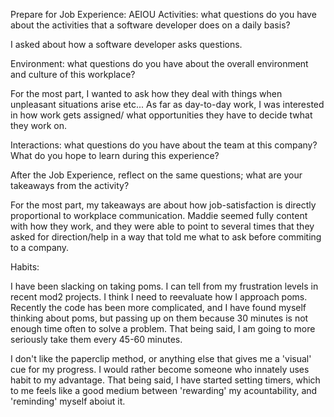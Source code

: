 
Prepare for Job Experience: AEIOU
Activities: what questions do you have about the activities that a software developer does on a daily basis?

I asked about how a software developer asks questions.

Environment: what questions do you have about the overall environment and culture of this workplace?

For the most part, I wanted to ask how they deal with things when unpleasant situations arise etc... As far as day-to-day work, I was interested in how work gets assigned/ what opportunities they have to decide twhat they work on.

Interactions: what questions do you have about the team at this company? What do you hope to learn during this experience?

After the Job Experience, reflect on the same questions; what are your takeaways from the activity?

For the most part, my takeaways are about how job-satisfaction is directly proportional to workplace communication. Maddie seemed fully content with how they work, and they were able to point to several times that they asked for direction/help in a way that told me what to ask before commiting to a company.

Habits:

I have been slacking on taking poms. I can tell from my frustration levels in recent mod2 projects. I think I need to reevaluate how I approach poms. Recently the code has been more complicated, and I have found myself thinking about poms, but passing up on them because 30 minutes is not enough time often to solve a problem. That being said, I am going to more seriously take them every 45-60 minutes.

I don't like the paperclip method, or anything else that gives me a 'visual' cue for my progress. I would rather become someone who innately uses habit to my advantage. That being said, I have started setting timers, which to me feels like a good medium between 'rewarding' my acountability, and 'reminding' myself aboiut it.
